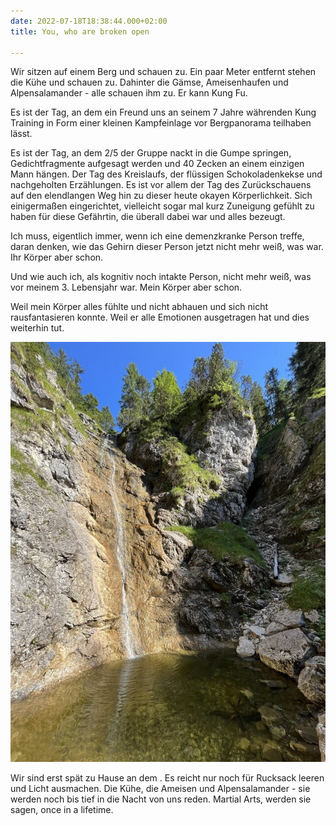 ```yaml
---
date: 2022-07-18T18:38:44.000+02:00
title: You, who are broken open

---
```

Wir sitzen auf einem Berg und schauen zu. Ein paar Meter entfernt stehen die Kühe und schauen zu. Dahinter die Gämse, Ameisenhaufen und Alpensalamander - alle schauen ihm zu. Er kann Kung Fu.

Es ist der Tag, an dem ein Freund uns an seinem 7 Jahre währenden Kung Training in Form einer kleinen Kampfeinlage vor Bergpanorama teilhaben lässt.

Es ist der Tag, an dem 2/5 der Gruppe nackt in die Gumpe springen, Gedichtfragmente aufgesagt werden und 40 Zecken an einem einzigen Mann hängen. Der Tag des Kreislaufs, der flüssigen Schokoladenkekse und nachgeholten Erzählungen. Es ist vor allem der Tag des Zurückschauens auf den elendlangen Weg hin zu dieser heute okayen Körperlichkeit. Sich einigermaßen eingerichtet, vielleicht sogar mal kurz Zuneigung gefühlt zu haben für diese Gefährtin, die überall dabei war und alles bezeugt.

Ich muss, eigentlich immer, wenn ich eine demenzkranke Person treffe, daran denken, wie das Gehirn dieser Person jetzt nicht mehr weiß, was war. Ihr Körper aber schon.

Und wie auch ich, als kognitiv noch intakte Person, nicht mehr weiß, was vor meinem 3. Lebensjahr war. Mein Körper aber schon.

Weil mein Körper alles fühlte und nicht abhauen und sich nicht rausfantasieren konnte. Weil er alle Emotionen ausgetragen hat und dies  weiterhin tut.

![](/uploads/signal-2022-07-17-21-31-28-428-1.jpg)

Wir sind erst spät zu Hause an dem . Es reicht nur noch für Rucksack leeren und Licht ausmachen. Die Kühe, die Ameisen und Alpensalamander - sie werden noch bis tief in die Nacht von uns reden. Martial Arts, werden sie sagen, once in a lifetime.